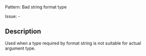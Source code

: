 Pattern: Bad string format type

Issue: -

## Description

Used when a type required by format string is not suitable for actual argument type.
